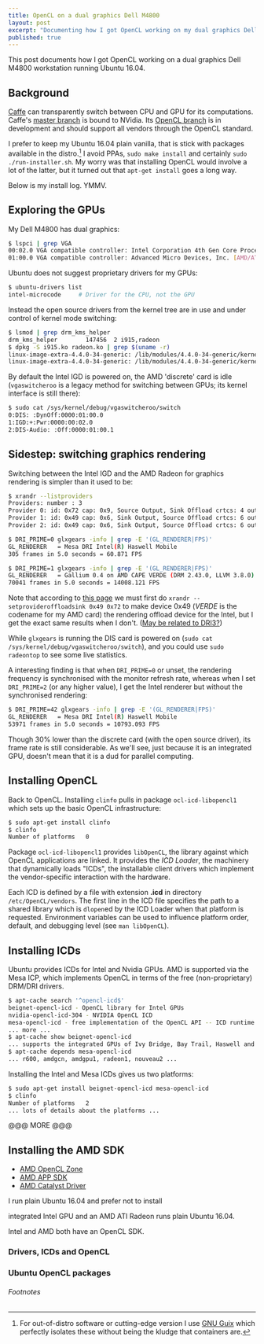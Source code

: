 ```yaml
---
title: OpenCL on a dual graphics Dell M4800
layout: post
excerpt: "Documenting how I got OpenCL working on my dual graphics Dell M4800 workstation running plain vanilla Ubuntu 16.04."
published: true
---
```



This post documents how I got OpenCL working on a dual graphics Dell M4800 workstation running Ubuntu 16.04.


## Background

[Caffe](http://caffe.berkelyvision.org) can transparently switch between CPU and GPU for its computations.
Caffe's [master branch](https://github.com/BVLC/caffe) is bound to NVidia.
Its [OpenCL branch](https://github.com/BVLC/caffe/tree/opencl) is in development and should support all
vendors through the OpenCL standard.

I prefer to keep my Ubuntu 16.04 plain vanilla, that is stick with packages available in the distro.[^1]
I avoid PPAs, `sudo make install` and certainly `sudo ./run-installer.sh`.  My worry was that installing
OpenCL would involve a lot of the latter, but it turned out that `apt-get install` goes a long way.

Below is my install log. YMMV.


## Exploring the GPUs

My Dell M4800 has dual graphics:

```bash
$ lspci | grep VGA
00:02.0 VGA compatible controller: Intel Corporation 4th Gen Core Processor Integrated Graphics Controller (rev 06)
01:00.0 VGA compatible controller: Advanced Micro Devices, Inc. [AMD/ATI] Venus XT [Radeon HD 8870M / R9 M270X/M370X] (rev ff)
```

Ubuntu does not suggest proprietary drivers for my GPUs:

```bash
$ ubuntu-drivers list
intel-microcode		# Driver for the CPU, not the GPU
```

Instead the open source drivers from the kernel tree are in use and under control of kernel mode switching:

```bash
$ lsmod | grep drm_kms_helper
drm_kms_helper        147456  2 i915,radeon
$ dpkg -S i915.ko radeon.ko | grep $(uname -r)
linux-image-extra-4.4.0-34-generic: /lib/modules/4.4.0-34-generic/kernel/drivers/gpu/drm/i915/i915.ko
linux-image-extra-4.4.0-34-generic: /lib/modules/4.4.0-34-generic/kernel/drivers/gpu/drm/radeon/radeon.ko
```

By default the Intel IGD is powered on, the AMD 'discrete' card is idle (`vgaswitcheroo` is a legacy method
for switching between GPUs; its kernel interface is still there):

```bash
$ sudo cat /sys/kernel/debug/vgaswitcheroo/switch
0:DIS: :DynOff:0000:01:00.0
1:IGD:+:Pwr:0000:00:02.0
2:DIS-Audio: :Off:0000:01:00.1
```


## Sidestep: switching graphics rendering

Switching between the Intel IGD and the AMD Radeon for graphics rendering is simpler than it used to be:

```bash
$ xrandr --listproviders
Providers: number : 3
Provider 0: id: 0x72 cap: 0x9, Source Output, Sink Offload crtcs: 4 outputs: 5 associated providers: 2 name:Intel
Provider 1: id: 0x49 cap: 0x6, Sink Output, Source Offload crtcs: 6 outputs: 4 associated providers: 2 name:VERDE @ pci:0000:01:00.0
Provider 2: id: 0x49 cap: 0x6, Sink Output, Source Offload crtcs: 6 outputs: 4 associated providers: 2 name:VERDE @ pci:0000:01:00.0

$ DRI_PRIME=0 glxgears -info | grep -E '(GL_RENDERER|FPS)'
GL_RENDERER   = Mesa DRI Intel(R) Haswell Mobile 
305 frames in 5.0 seconds = 60.871 FPS

$ DRI_PRIME=1 glxgears -info | grep -E '(GL_RENDERER|FPS)'
GL_RENDERER   = Gallium 0.4 on AMD CAPE VERDE (DRM 2.43.0, LLVM 3.8.0)
70041 frames in 5.0 seconds = 14008.121 FPS
```

Note that according to 
[this page](http://askubuntu.com/questions/593098/hybrid-graphic-card-drivers-amd-radeon-hd-8570-intel-hd-graphics-4000/620756#620756)
we must first do `xrandr --setprovideroffloadsink 0x49 0x72` to make device 0x49 (*VERDE* is the
codename for my AMD card) the rendering offload device for the Intel, but I get the exact same
results when I don't. ([May be related to DRI3?](https://wiki.archlinux.org/index.php/PRIME))

While `glxgears` is running the DIS card is powered on (`sudo cat /sys/kernel/debug/vgaswitcheroo/switch`),
and you could use `sudo radeontop` to see some live statistics.

A interesting finding is that when `DRI_PRIME=0` or unset, the rendering frequency is synchronised
with the monitor refresh rate, whereas when I set `DRI_PRIME=2` (or any higher value), I get the
Intel renderer but without the synchronised rendering:

```bash
$ DRI_PRIME=42 glxgears -info | grep -E '(GL_RENDERER|FPS)'
GL_RENDERER   = Mesa DRI Intel(R) Haswell Mobile 
53971 frames in 5.0 seconds = 10793.093 FPS
```

Though 30% lower than the discrete card (with the open source driver), its frame rate is still
considerable.  As we'll see, just because it is an integrated GPU, doesn't mean that it is a dud
for parallel computing.


## Installing OpenCL

Back to OpenCL.  Installing `clinfo` pulls in package `ocl-icd-libopencl1` which sets up the basic
OpenCL infrastructure:

```bash
$ sudo apt-get install clinfo
$ clinfo
Number of platforms   0
```

Package `ocl-icd-libopencl1` provides `libOpenCL`, the library against which OpenCL applications
are linked.  It provides the *ICD Loader*, the machinery that dynamically loads "ICDs", the 
installable client drivers which implement the vendor-specific interaction with the hardware.

Each ICD is defined by a file with extension **.icd** in directory `/etc/OpenCL/vendors`.  The
first line in the ICD file specifies the path to a shared library which is `dlopen`ed by the ICD
Loader when that platform is requested.  Environment variables can be used to influence platform
order, default, and debugging level (see `man libOpenCL`).


## Installing ICDs

Ubuntu provides ICDs for Intel and Nvidia GPUs.  AMD is supported via the Mesa ICP, which 
implements OpenCL in terms of the free (non-proprietary) DRM/DRI drivers.

```bash
$ apt-cache search '^opencl-icd$'
beignet-opencl-icd - OpenCL library for Intel GPUs
nvidia-opencl-icd-304 - NVIDIA OpenCL ICD
mesa-opencl-icd - free implementation of the OpenCL API -- ICD runtime
... more ...
$ apt-cache show beignet-opencl-icd
... supports the integrated GPUs of Ivy Bridge, Bay Trail, Haswell and Broadwell processors
$ apt-cache depends mesa-opencl-icd
... r600, amdgcn, amdgpu1, radeon1, nouveau2 ...
```

Installing the Intel and Mesa ICDs gives us two platforms:

```bash
$ sudo apt-get install beignet-opencl-icd mesa-opencl-icd
$ clinfo
Number of platforms   2
... lots of details about the platforms ...
```

@@@ MORE @@@


## Installing the AMD SDK

* [AMD OpenCL Zone](http://developer.amd.com/tools-and-sdks/opencl-zone/opencl-resources/getting-started-with-opencl/)
* [AMD APP SDK](http://developer.amd.com/tools-and-sdks/opencl-zone/amd-accelerated-parallel-processing-app-sdk/)
* [AMD Catalyst Driver](http://www.amd.com/en-us/innovations/software-technologies/technologies-gaming/catalyst)



I run plain Ubuntu 16.04 and prefer not to install 


integrated Intel GPU and an AMD ATI Radeon runs plain Ubuntu 16.04.

Intel and AMD both have an OpenCL SDK.

### Drivers, ICDs and OpenCL

### Ubuntu OpenCL packages


###### Footnotes

[^1]: For out-of-distro software or cutting-edge version I use [GNU Guix](https://guix.gnu.org/) which
perfectly isolates these without being the kludge that containers are.

